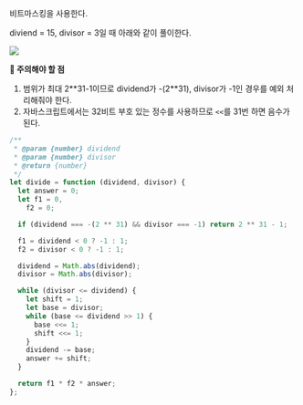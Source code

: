 비트마스킹을 사용한다.

diviend = 15, divisor = 3일 때 아래와 같이 풀이한다.

![](https://velog.velcdn.com/images/nullyng/post/2416aab7-f6cd-453a-bc7e-b5ce39ea2967/image.jpeg)

**:pushpin: 주의해야 할 점**

1. 범위가 최대 2\*\*31-1이므로 dividend가 -(2\*\*31), divisor가 -1인 경우를 예외 처리해줘야 한다.
2. 자바스크립트에서는 32비트 부호 있는 정수를 사용하므로 `<<`를 31번 하면 음수가 된다.

```js
/**
 * @param {number} dividend
 * @param {number} divisor
 * @return {number}
 */
let divide = function (dividend, divisor) {
  let answer = 0;
  let f1 = 0,
    f2 = 0;

  if (dividend === -(2 ** 31) && divisor === -1) return 2 ** 31 - 1;

  f1 = dividend < 0 ? -1 : 1;
  f2 = divisor < 0 ? -1 : 1;

  dividend = Math.abs(dividend);
  divisor = Math.abs(divisor);

  while (divisor <= dividend) {
    let shift = 1;
    let base = divisor;
    while (base <= dividend >> 1) {
      base <<= 1;
      shift <<= 1;
    }
    dividend -= base;
    answer += shift;
  }

  return f1 * f2 * answer;
};
```
